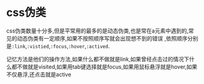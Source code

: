 # css伪类

css伪类数量十分多,但是平常用的最多的是动态伪类,也是常在a元素中遇到的,常见的动态伪类有一定顺序,如果不按照顺序写就会出现想不到的错误 ,依照顺序分别是``:link``,``:vistied``,``:focus``,``:hover``,``:actived``.

记忆方法是他们的操作方法,如果什么都不做就是link,如果曾经点击过的情况下什么都不做就是visited,如果用tab键选择就是focus,如果用鼠标悬浮就是hover,如果不仅悬浮,还点击就是active